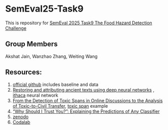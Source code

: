 # SemEval25-Task9
This is repository for [SemEval 2025 Task9 The Food Hazard Detection Challenge](https://food-hazard-detection-semeval-2025.github.io/)

## Group Members
Akshat Jain, Wanzhao Zhang, Weiting Wang

## Resources:
1. [official github](https://github.com/food-hazard-detection-semeval-2025/food-hazard-detection-semeval-2025.github.io) includes baseline and data
2. [Restoring and attributing ancient texts using deep neural networks](https://www.nature.com/articles/s41586-022-04448-z) , [ithaca](https://github.com/google-deepmind/ithaca) neural network 
3. [From the Detection of Toxic Spans in Online Discussions to the Analysis of Toxic-to-Civil Transfer](https://aclanthology.org/2022.acl-long.259/), [toxic span](https://github.com/ipavlopoulos/toxic_spans/tree/master) example
4. [“Why Should I Trust You?”: Explaining the Predictions of Any Classifier](https://aclanthology.org/N16-3020/)
5. [zenodo](https://zenodo.org/records/10891602)
6. [Codalab](https://codalab.lisn.upsaclay.fr/competitions/19955#results)

